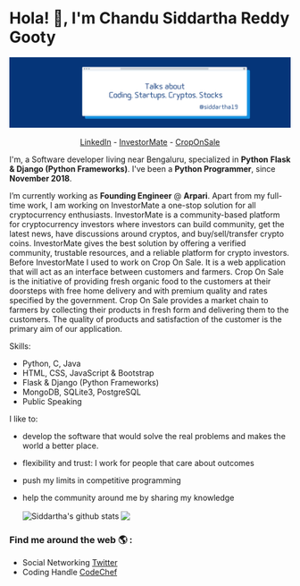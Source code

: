 # Hola! 👋, I'm Chandu Siddartha Reddy Gooty
![logo](https://github.com/siddartha19/siddartha19/blob/master/My%20LinkedIn%20Banner.png)

<p align="center">
  <a href="https://www.linkedin.com/in/siddartha19/">LinkedIn</a> -
  <a href="https://www.investormate.io/">InvestorMate</a> -
  <a href="http://croponsale.com/">CropOnSale</a>
</p>

I'm, a Software developer living near Bengaluru, specialized in **Python** **Flask & Django (Python Frameworks)**. I've been a **Python Programmer**, since **November 2018**. 

I’m currently working as **Founding Engineer** @ **Arpari**. Apart from my full-time work, I am working on InvestorMate a one-stop solution for all cryptocurrency enthusiasts. InvestorMate is a community-based platform for cryptocurrency investors where investors can build community, get the latest news, have discussions around cryptos, and buy/sell/transfer crypto coins. InvestorMate gives the best solution by offering a verified community, trustable resources, and a reliable platform for crypto investors.  Before InvestorMate I used to work on Crop On Sale. It is a web application that will act as an interface between customers and farmers. Crop On Sale is the initiative of providing fresh organic food to the customers at their doorsteps with free home delivery and with premium quality and rates specified by the government. Crop On Sale provides a market chain to farmers by collecting their products in fresh form and delivering them to the customers. The quality of products and satisfaction of the customer is the primary aim of our application.

Skills:
- Python, C, Java
- HTML, CSS, JavaScript & Bootstrap
- Flask & Django (Python Frameworks)
- MongoDB, SQLite3, PostgreSQL
- Public Speaking

I like to:
- develop the software that would solve the real problems and makes the world a better place.
- flexibility and trust: I work for people that care about outcomes
- push my limits in competitive programming
- help the community around me by sharing my knowledge


  <img align="center" src="https://github-readme-stats.vercel.app/api/top-langs/?username=siddartha19&title_color=fff&text_color=9f9f9f&bg_color=151515&hide=jupyter%20notebook" alt="Siddartha's github stats" />



  <img align="center" src="https://github-readme-stats.vercel.app/api?username=siddartha19&hide=issues&count_private=true&show_icons=true&title_color=fff&icon_color=79ff97&text_color=9f9f9f&bg_color=151515&line_height=40" />


### Find me around the web 🌎 :
- Social Networking [Twitter](https://twitter.com/ChanduGooty)
- Coding Handle [CodeChef](https://www.codechef.com/users/chandu519)

